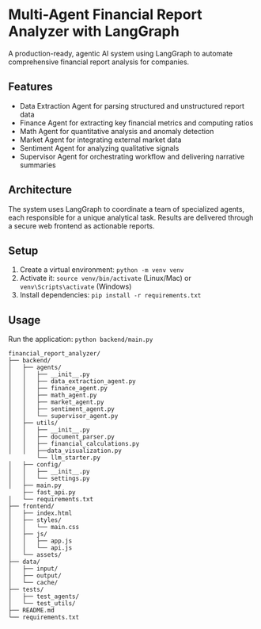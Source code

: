 # Multi-Agent Financial Report Analyzer with LangGraph

A production-ready, agentic AI system using LangGraph to automate comprehensive financial report analysis for companies.

## Features
- Data Extraction Agent for parsing structured and unstructured report data
- Finance Agent for extracting key financial metrics and computing ratios
- Math Agent for quantitative analysis and anomaly detection
- Market Agent for integrating external market data
- Sentiment Agent for analyzing qualitative signals
- Supervisor Agent for orchestrating workflow and delivering narrative summaries

## Architecture
The system uses LangGraph to coordinate a team of specialized agents, each responsible for a unique analytical task. Results are delivered through a secure web frontend as actionable reports.

## Setup
1. Create a virtual environment: `python -m venv venv`
2. Activate it: `source venv/bin/activate` (Linux/Mac) or `venv\Scripts\activate` (Windows)
3. Install dependencies: `pip install -r requirements.txt`

## Usage
Run the application: `python backend/main.py`

```
financial_report_analyzer/
├── backend/
│   ├── agents/
│   │   ├── __init__.py
│   │   ├── data_extraction_agent.py
│   │   ├── finance_agent.py
│   │   ├── math_agent.py
│   │   ├── market_agent.py
│   │   ├── sentiment_agent.py
│   │   └── supervisor_agent.py
│   ├── utils/
│   │   ├── __init__.py
│   │   ├── document_parser.py
│   │   ├── financial_calculations.py
│   │   ├──data_visualization.py
        └── llm_starter.py
│   ├── config/
│   │   ├── __init__.py
│   │   └── settings.py
│   ├── main.py
    ├── fast_api.py
│   └── requirements.txt
├── frontend/
│   ├── index.html
│   ├── styles/
│   │   └── main.css
│   ├── js/
│   │   ├── app.js
│   │   └── api.js
│   └── assets/
├── data/
│   ├── input/
│   ├── output/
│   └── cache/
├── tests/
│   ├── test_agents/
│   └── test_utils/
├── README.md
└── requirements.txt
```